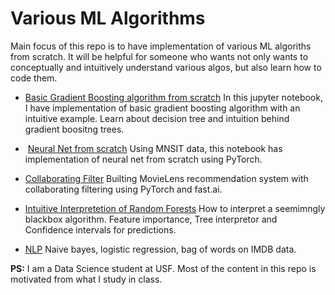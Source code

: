# Various ML Algorithms


Main focus of this repo is to have implementation of various ML algoriths from scratch. It will be helpful for someone who wants not only wants to conceptually and intuitively understand various algos, but also learn how to code them. 
  
* [Basic Gradient Boosting algorithm from scratch](algo_scratch/gradient%20boosting%20from%20scratch.ipynb)
In this jupyter notebook, I have implementation of basic gradient boosting algorithm with an intuitive example. Learn about decision tree and intuition behind gradient boositng trees.

*  [Neural Net from scratch](algo_scratch/Neural%20Net%20from%20scratch.ipynb	)
Using MNSIT data, this notebook has implementation of neural net from scratch using PyTorch.

* [Collaborating Filter](algo_scratch/collaborating_filter.ipynb)
Builting MovieLens recommendation system with collaborating filtering using PyTorch and fast.ai.

* [Intuitive Interpretetion of Random Forests](algo_scratch/random%20forest%20and%20interpretetion.ipynb)
How to interpret a seemimngly blackbox algorithm. Feature importance, Tree interpretor and Confidence intervals for predictions.
  
* [NLP](algo_scratch/NLP.ipynb)
Naive bayes, logistic regression, bag of words on IMDB data.
  
**PS:** I am a Data Science student at USF. Most of the content in this repo is motivated from what I study in class.

